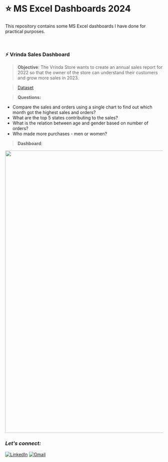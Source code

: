 # :star: MS Excel Dashboards 2024
This repository contains some MS Excel dashboards I have done for practical purposes.

<br>

### :zap: Vrinda Sales Dashboard

> **Objective**: The Vrinda Store wants to create an annual sales report for 2022 so that the owner of the store can understand their customers and grow more sales in 2023.

> [Dataset](https://github.com/Rohit-Rannavre/MS-Excel-Dashboards-2024/blob/main/Dashboards/vrinda_store_dataset.xlsx)

> **Questions:**
- Compare the sales and orders using a single chart to find out which month got the highest sales and orders?
- What are the top 5 states contributing to the sales?
- What is the relation between age and gender based on number of orders?
- Who made more purchases - men or women?

> **Dashboard**:
<img align="center" src="https://github.com/Rohit-Rannavre/MS-Excel-Dashboards-2024/blob/main/Dashboards/Vrinda%20Sales%20Dashboard.png" width="900">

<br>

### ***Let's connect:*** 
[![LinkedIn](https://img.shields.io/badge/linkedin-%230077B5.svg?style=for-the-badge&logo=linkedin&logoColor=white)](https://www.linkedin.com/in/rohit-rannavre)
[![Gmail](https://img.shields.io/badge/Gmail-D14836?style=for-the-badge&logo=gmail&logoColor=white)](mailto:rohit.rannavre@gmail.com)
